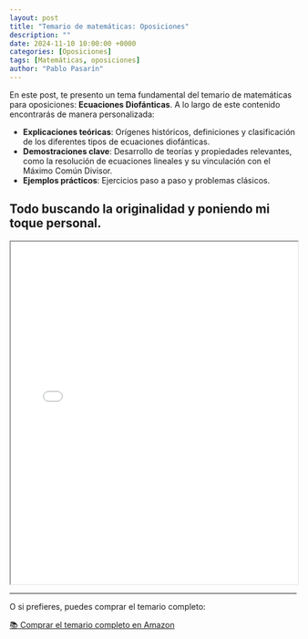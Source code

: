 ```yaml
---
layout: post
title: "Temario de matemáticas: Oposiciones"
description: ""
date: 2024-11-10 10:00:00 +0000
categories: [Oposiciones]
tags: [Matemáticas, oposiciones]
author: "Pablo Pasarín"
---
```


En este post, te presento un tema fundamental del temario de matemáticas para oposiciones: **Ecuaciones Diofánticas**. A lo largo de este contenido encontrarás de manera personalizada:

- **Explicaciones teóricas**: Orígenes históricos, definiciones y clasificación de los diferentes tipos de ecuaciones diofánticas.
- **Demostraciones clave**: Desarrollo de teorías y propiedades relevantes, como la resolución de ecuaciones lineales y su vinculación con el Máximo Común Divisor.
- **Ejemplos prácticos**: Ejercicios paso a paso y problemas clásicos.

Todo buscando la originalidad y poniendo mi toque personal.
---

<iframe src="/assets/files/oposiciones/tema3.pdf" width="100%" height="600px">
Tu navegador no soporta la visualización del PDF. 
<a href="/assets/files/oposiciones/tema3.pdf">Descárgalo aquí</a>.
</iframe>

---

O si prefieres, puedes comprar el temario completo:

[📚 Comprar el temario completo en Amazon](https://www.amazon.es/dp/)
